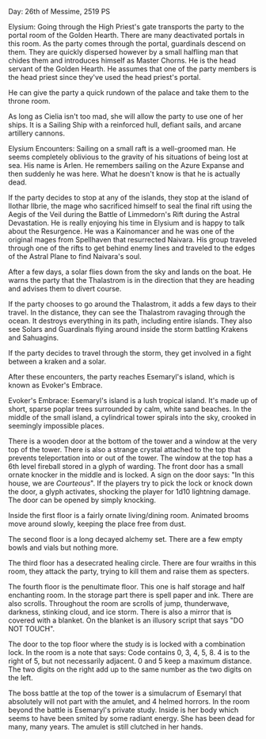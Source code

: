 Day: 26th of Messime, 2519 PS

Elysium:
Going through the High Priest's gate transports the party to the portal room of the Golden Hearth. There are many deactivated portals in this room. As the party comes through the portal, guardinals descend on them. They are quickly dispersed however by a small halfling man that chides them and introduces himself as Master Chorns. He is the head servant of the Golden Hearth. He assumes that one of the party members is the head priest since they've used the head priest's portal.

He can give the party a quick rundown of the palace and take them to the throne room.

As long as Cielia isn't too mad, she will allow the party to use one of her ships. It is a Sailing Ship with a reinforced hull, defiant sails, and arcane artillery cannons.

Elysium Encounters:
Sailing on a small raft is a well-groomed man. He seems completely oblivious to the gravity of his situations of being lost at sea. His name is Arlen. He remembers sailing on the Azure Expanse and then suddenly he was here. What he doesn't know is that he is actually dead.

If the party decides to stop at any of the islands, they stop at the island of Ilothar Ilbrie, the mage who sacrificed himself to seal the final rift using the Aegis of the Veil during the Battle of Limmedorn's Rift during the Astral Devastation. He is really enjoying his time in Elysium and is happy to talk about the Resurgence. He was a Kainomancer and he was one of the original mages from Spellhaven that resurrected Naivara. His group traveled through one of the rifts to get behind enemy lines and traveled to the edges of the Astral Plane to find Naivara's soul.

After a few days, a solar flies down from the sky and lands on the boat. He warns the party that the Thalastrom is in the direction that they are heading and advises them to divert course.

If the party chooses to go around the Thalastrom, it adds a few days to their travel. In the distance, they can see the Thalastrom ravaging through the ocean. It destroys everything in its path, including entire islands. They also see Solars and Guardinals flying around inside the storm battling Krakens and Sahuagins.

If the party decides to travel through the storm, they get involved in a fight between a kraken and a solar.

After these encounters, the party reaches Esemaryl's island, which is known as Evoker's Embrace.

Evoker's Embrace:
Esemaryl's island is a lush tropical island. It's made up of short, sparse poplar trees surrounded by calm, white sand beaches. In the middle of the small island, a cylindrical tower spirals into the sky, crooked in seemingly impossible places.

There is a wooden door at the bottom of the tower and a window at the very top of the tower. There is also a strange crystal attached to the top that prevents teleportation into or out of the tower. The window at the top has a 6th level fireball stored in a glyph of warding. The front door has a small ornate knocker in the middle and is locked. A sign on the door says: "In this house, we are *Courteous*". If the players try to pick the lock or knock down the door, a glyph activates, shocking the player for 1d10 lightning damage. The door can be opened by simply knocking.

Inside the first floor is a fairly ornate living/dining room. Animated brooms move around slowly, keeping the place free from dust.

The second floor is a long decayed alchemy set. There are a few empty bowls and vials but nothing more.

The third floor has a desecrated healing circle. There are four wraiths in this room, they attack the party, trying to kill them and raise them as specters.

The fourth floor is the penultimate floor. This one is half storage and half enchanting room. In the storage part there is spell paper and ink. There are also scrolls. Throughout the room are scrolls of jump, thunderwave, darkness, stinking cloud, and ice storm. There is also a mirror that is covered with a blanket. On the blanket is an illusory script that says "DO NOT TOUCH".

The door to the top floor where the study is is locked with a combination lock. In the room is a note that says: Code contains 0, 3, 4, 5, 8. 4 is to the right of 5, but not necessarily adjacent. 0 and 5 keep a maximum distance. The two digits on the right add up to the same number as the two digits on the left.

The boss battle at the top of the tower is a simulacrum of Esemaryl that absolutely will not part with the amulet, and 4 helmed horrors. In the room beyond the battle is Esemaryl's private study. Inside is her body which seems to have been smited by some radiant energy. She has been dead for many, many years. The amulet is still clutched in her hands.